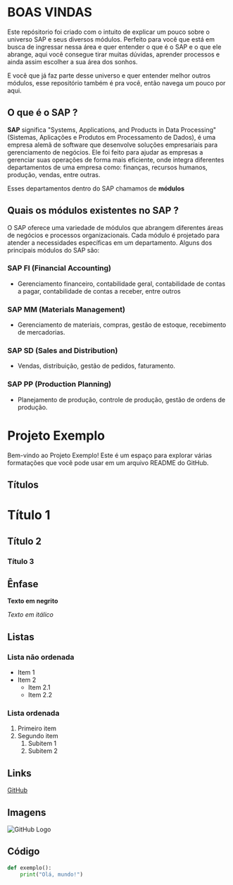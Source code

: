 # BOAS VINDAS 

Este repósitorio foi criado com o intuito de explicar um pouco sobre o universo SAP e seus diversos módulos. Perfeito para você que está em busca de ingressar nessa área e quer entender o que é o SAP e o que ele abrange, aqui você consegue tirar muitas dúvidas, aprender processos e ainda assim escolher a sua área dos sonhos.

E você que já faz parte desse universo e quer entender melhor outros módulos, esse repositório também é pra você, então navega um pouco por aqui. 

## O que é o SAP ? 

**SAP** significa "Systems, Applications, and Products in Data Processing" (Sistemas, Aplicações e Produtos em Processamento de Dados), é uma empresa alemã de software que desenvolve soluções empresariais para gerenciamento de negócios. Ele foi feito para ajudar as empresas a gerenciar suas operações de forma mais eficiente, onde integra diferentes departamentos de uma empresa como: finanças, recursos humanos, produção, vendas, entre outras. 

Esses departamentos dentro do SAP chamamos de **módulos**

## Quais os módulos existentes no SAP ?
 
 O SAP oferece uma variedade de módulos que abrangem diferentes áreas de negócios e processos organizacionais. Cada módulo é projetado para atender a necessidades específicas em um departamento. Alguns dos principais módulos do SAP são:

 ### SAP FI (Financial Accounting)
 - Gerenciamento financeiro, contabilidade geral, contabilidade de contas a pagar, contabilidade de contas a receber, entre outros

### SAP MM (Materials Management)
- Gerenciamento de materiais, compras, gestão de estoque, recebimento de mercadorias.

### SAP SD (Sales and Distribution)
- Vendas, distribuição, gestão de pedidos, faturamento.

### SAP PP (Production Planning)
- Planejamento de produção, controle de produção, gestão de ordens de produção.







# Projeto Exemplo

Bem-vindo ao Projeto Exemplo! Este é um espaço para explorar várias formatações que você pode usar em um arquivo README do GitHub.

## Títulos

# Título 1
## Título 2
### Título 3

## Ênfase

**Texto em negrito**

*Texto em itálico*

## Listas

### Lista não ordenada
- Item 1
- Item 2
  - Item 2.1
  - Item 2.2

### Lista ordenada
1. Primeiro item
2. Segundo item
   1. Subitem 1
   2. Subitem 2

## Links

[GitHub](./sap-sd/)

## Imagens

![GitHub Logo](https://github.githubassets.com/images/modules/logos_page/GitHub-Mark.png)

## Código

```python
def exemplo():
    print("Olá, mundo!")
